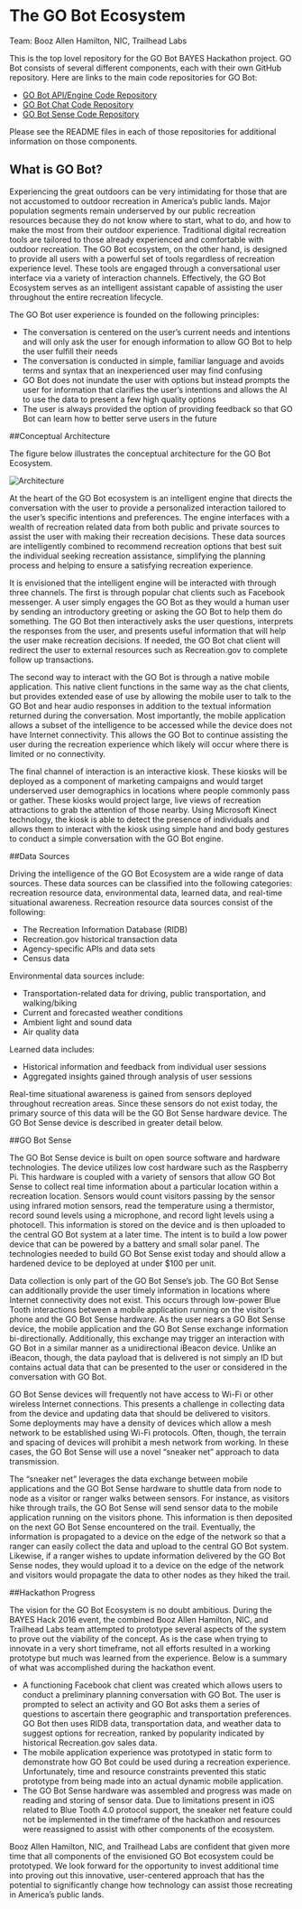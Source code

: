 # The GO Bot Ecosystem

Team:  Booz Allen Hamilton, NIC, Trailhead Labs

This is the top lovel repository for the GO Bot BAYES Hackathon project.  GO Bot consists of several different components, each with their own GitHub repository.  Here are links to the main code repositories for GO Bot:

* [GO Bot API/Engine Code Repository](https://github.com/bayeshack2016/go-bot-api)
* [GO Bot Chat Code Repository](https://github.com/bayeshack2016/go-bot-chat)
* [GO Bot Sense Code Repository](https://github.com/bayeshack2016/go-bot-sense)

Please see the README files in each of those repositories for additional information on those components.

## What is GO Bot?

Experiencing the great outdoors can be very intimidating for those that are not accustomed to outdoor recreation in America’s public lands.  Major population segments remain underserved by our public recreation resources because they do not know where to start, what to do, and how to make the most from their outdoor experience.  Traditional digital recreation tools are tailored to those already experienced and comfortable with outdoor recreation.  The GO Bot ecosystem, on the other hand, is designed to provide all users with a powerful set of tools regardless of recreation experience level.  These tools are engaged through a conversational user interface via a variety of interaction channels.  Effectively, the GO Bot Ecosystem serves as an intelligent assistant capable of assisting the user throughout the entire recreation lifecycle.

The GO Bot user experience is founded on the following principles:

* The conversation is centered on the user’s current needs and intentions and will only ask the user for enough information to allow GO Bot to help the user fulfill their needs
* The conversation is conducted in simple, familiar language and avoids terms and syntax that an inexperienced user may find confusing
* GO Bot does not inundate the user with options but instead prompts the user for information that clarifies the user’s intentions and allows the AI to use the data to present a few high quality options
* The user is always provided the option of providing feedback so that GO Bot can learn how to better serve users in the future

##Conceptual Architecture

The figure below illustrates the conceptual architecture for the GO Bot Ecosystem.

![Architecture](gobot_architecture.png)

At the heart of the GO Bot ecosystem is an intelligent engine that directs the conversation with the user to provide a personalized interaction tailored to the user’s specific intentions and preferences.  The engine interfaces with a wealth of recreation related data from both public and private sources to assist the user with making their recreation decisions.  These data sources are intelligently combined to recommend recreation options that best suit the individual seeking recreation assistance, simplifying the planning process and helping to ensure a satisfying recreation experience.

It is envisioned that the intelligent engine will be interacted with through three channels.  The first is through popular chat clients such as Facebook messenger.  A user simply engages the GO Bot as they would a human user by sending an introductory greeting or asking the GO Bot to help them do something.  The GO Bot then interactively asks the user questions, interprets the responses from the user, and presents useful information that will help the user make recreation decisions.  If needed, the GO Bot chat client will redirect the user to external resources such as Recreation.gov to complete follow up transactions.

The second way to interact with the GO Bot is through a native mobile application.  This native client functions in the same way as the chat clients, but provides extended ease of use by allowing the mobile user to talk to the GO Bot and hear audio responses in addition to the textual information returned during the conversation.  Most importantly, the mobile application allows a subset of the intelligence to be accessed while the device does not have Internet connectivity.  This allows the GO Bot to continue assisting the user during the recreation experience which likely will occur where there is limited or no connectivity.

The final channel of interaction is an interactive kiosk.  These kiosks will be deployed as a component of marketing campaigns and would target underserved user demographics in locations where people commonly pass or gather.  These kiosks would project large, live views of recreation attractions to grab the attention of those nearby.  Using Microsoft Kinect technology, the kiosk is able to detect the presence of individuals and allows them to interact with the kiosk using simple hand and body gestures to conduct a simple conversation with the GO Bot engine.

##Data Sources

Driving the intelligence of the GO Bot Ecosystem are a wide range of data sources.  These data sources can be classified into the following categories:  recreation resource data, environmental data, learned data, and real-time situational awareness.
Recreation resource data sources consist of the following:
* The Recreation Information Database (RIDB)
* Recreation.gov historical transaction data
* Agency-specific APIs and data sets
* Census data

Environmental data sources include:

* Transportation-related data for driving, public transportation, and walking/biking
* Current and forecasted weather conditions
* Ambient light and sound data
* Air quality data

Learned data includes:

* Historical information and feedback from individual user sessions
* Aggregated insights gained through analysis of user sessions

Real-time situational awareness is gained from sensors deployed throughout recreation areas.  Since these sensors do not exist today, the primary source of this data will be the GO Bot Sense hardware device.  The GO Bot Sense device is described in greater detail below.

##GO Bot Sense

The GO Bot Sense device is built on open source software and hardware technologies.  The device utilizes low cost hardware such as the Raspberry Pi.  This hardware is coupled with a variety of sensors that allow GO Bot Sense to collect real time information about a particular location within a recreation location.  Sensors would count visitors passing by the sensor using infrared motion sensors, read the temperature using a thermistor, record sound levels using a microphone, and record light levels using a photocell.  This information is stored on the device and is then uploaded to the central GO Bot system at a later time.  The intent is to build a low power device that can be powered by a battery and small solar panel.  The technologies needed to build GO Bot Sense exist today and should allow a hardened device to be deployed at under $100 per unit.

Data collection is only part of the GO Bot Sense’s job.  The GO Bot Sense can additionally provide the user timely information in locations where Internet connectivity does not exist.  This occurs through low-power Blue Tooth interactions between a mobile application running on the visitor’s phone and the GO Bot Sense hardware.  As the user nears a GO Bot Sense device, the mobile application and the GO Bot Sense exchange information bi-directionally.  Additionally, this exchange may trigger an interaction with GO Bot in a similar manner as a unidirectional iBeacon device.  Unlike an iBeacon, though, the data payload that is delivered is not simply an ID but contains actual data that can be presented to the user or considered in the conversation with GO Bot.

GO Bot Sense devices will frequently not have access to Wi-Fi or other wireless Internet connections.  This presents a challenge in collecting data from the device and updating data that should be delivered to visitors.  Some deployments may have a density of devices which allow a mesh network to be established using Wi-Fi protocols.  Often, though, the terrain and spacing of devices will prohibit a mesh network from working.  In these cases, the GO Bot Sense will use a novel “sneaker net” approach to data transmission.

The “sneaker net” leverages the data exchange between mobile applications and the GO Bot Sense hardware to shuttle data from node to node as a visitor or ranger walks between sensors.  For instance, as visitors hike through trails, the GO Bot Sense will send sensor data to the mobile application running on the visitors phone.  This information is then deposited on the next GO Bot Sense encountered on the trail.  Eventually, the information is propagated to a device on the edge of the network so that a ranger can easily collect the data and upload to the central GO Bot system.  Likewise, if a ranger wishes to update information delivered by the GO Bot Sense nodes, they would upload it to a device on the edge of the network and visitors would propagate the data to other nodes as they hiked the trail.

##Hackathon Progress

The vision for the GO Bot Ecosystem is no doubt ambitious.  During the BAYES Hack 2016 event, the combined Booz Allen Hamilton, NIC, and Trailhead Labs team attempted to prototype several aspects of the system to prove out the viability of the concept.  As is the case when trying to innovate in a very short timeframe, not all efforts resulted in a working prototype but much was learned from the experience.  Below is a summary of what was accomplished during the hackathon event.

* A functioning Facebook chat client was created which allows users to conduct a preliminary planning conversation with GO Bot.  The user is prompted to select an activity and GO Bot asks them a series of questions to ascertain there geographic and transportation preferences.  GO Bot then uses RIDB data, transportation data, and weather data to suggest options for recreation, ranked by popularity indicated by historical Recreation.gov sales data.
* The mobile application experience was prototyped in static form to demonstrate how GO Bot could be used during a recreation experience.  Unfortunately, time and resource constraints prevented this static prototype from being made into an actual dynamic mobile application.
* The GO Bot Sense hardware was assembled and progress was made on reading and storing of sensor data.  Due to limitations present in iOS related to Blue Tooth 4.0 protocol support, the sneaker net feature could not be implemented in the timeframe of the hackathon and resources were reassigned to assist with other components of the ecosystem.

Booz Allen Hamilton, NIC, and Trailhead Labs are confident that given more time that all components of the envisioned GO Bot ecosystem could be prototyped.  We look forward for the opportunity to invest additional time into proving out this innovative, user-centered approach that has the potential to significantly change how technology can assist those recreating in America’s public lands.
